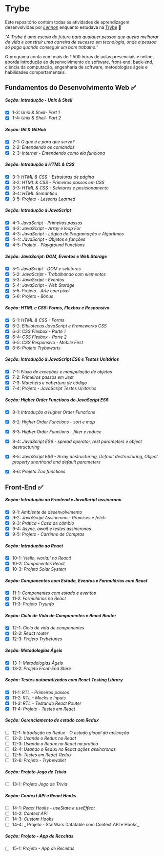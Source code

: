# Trybe

Este repositório contém todas as atividades de aprendizagem desenvolvidas por _[Lennon](https://www.linkedin.com/in/lennon-xavier/)_ enquanto estudava na [Trybe](https://www.betrybe.com/) :rocket:

_"A Trybe é uma escola do futuro para qualquer pessoa que queira melhorar de vida e construir uma carreira de sucesso em tecnologia, onde a pessoa só paga quando conseguir um bom trabalho."_

O programa conta com mais de 1.500 horas de aulas presenciais e online, aborda introdução ao desenvolvimento de software, front-end, back-end, ciência da computação, engenharia de software, metodologias ágeis e habilidades comportamentais.

## Fundamentos do Desenvolvimento Web :white_check_mark:

##### Seção: Introdução - Unix & Shell

- [x] 1-3: _Unix & Shell- Part 1_
- [x] 1-4: _Unix & Shell- Part 2_

##### Seção: Git & GitHub

- [x] 2-1: _O que é e para que serve?_
- [x] 2-2: _Entendendo os comandos_
- [x] 2-3: _Internet - Entendendo como ela funciona_

##### Seção: Introdução à HTML & CSS

- [x] 3-1: _HTML & CSS - Estruturas de página_
- [x] 3-2: _HTML & CSS - Primeiros passos em CSS_
- [x] 3-3: _HTML & CSS - Seletores e posicionamento_
- [x] 3-4: _HTML Semântico_
- [x] 3-5: _Projeto - Lessons Learned_

##### Seção: Introdução à JavaScript

- [x] 4-1: _JavaScript - Primeiros passos_
- [x] 4-2: _JavaScript - Array e loop For_
- [x] 4-3: _JavaScript - Lógica de Programação e Algoritmos_
- [x] 4-4: _JavaScript - Objetos e funções_
- [x] 4-5: _Projeto - Playground Functions_

##### Seção: JavaScript: DOM, Eventos e Web Storage

- [x] 5-1: _JavaScript - DOM e seletores_
- [x] 5-2: _JavaScript - Trabalhando com elementos_
- [x] 5-3: _JavaScript - Eventos_
- [x] 5-4: _JavaScript - Web Storage_
- [x] 5-5: _Projeto - Arte com pixel_
- [x] 5-6: _Projeto - Bônus_

##### Seção: HTML e CSS: Forms, Flexbox e Responsivo

- [x] 6-1: _HTML & CSS - Forms_
- [x] 6-2: _Bibliotecas JavaScript e Frameworks CSS_
- [x] 6-3: _CSS Flexbox - Parte 1_
- [x] 6-4: _CSS Flexbox - Parte 2_
- [x] 6-5: _CSS Responsivo - Mobile First_
- [x] 6-6: _Projeto Trybewarts_

##### Seção: Introdução à JavaScript ES6 e Testes Unitários

- [x] 7-1: _Fluxo de exceções e manipulação de objetos_
- [x] 7-2: _Primeiros passos em Jest_
- [x] 7-3: _Matchers e cobertura de código_
- [x] 7-4: _Projeto - JavaScript Testes Unitários_

##### Seção: Higher Order Functions do JavaScript ES6

- [x] 8-1: _Introdução a Higher Order Functions_
- [x] 8-2: _Higher Order Functions - sort e map_
- [x] 8-3: _Higher Order Functions - filter e reduce_
- [x] 8-4: _JavaScript ES6 - spread operator, rest parameters e object destructuring_
- [x] 8-5: _JavaScript ES6 - Array destructuring, Default destructuring, Object property shorthand and default parameters_
- [x] 8-6: _Projeto Zoo functions_


## Front-End :white_check_mark:


##### Seção: Introdução ao Frontend e JavaScript assíncrono

- [x] 9-1: _Ambiente de desenvolvimento_
- [x] 9-2: _JavaScript Assíncrono - Promises e fetch_
- [x] 9-3: _Prática - Casa de câmbio_
- [x] 9-4: _Async, await e testes assíncronos_
- [x] 9-5: _Projeto - Carrinho de Compras_

##### Seção: Introdução ao React

- [x] 10-1: _'Hello, world!' no React!_
- [x] 10-2: _Componentes React_
- [x] 10-3: _Projeto Solar System_

##### Seção: Componentes com Estado, Eventos e Formulários com React

- [x] 11-1: _Componentes com estado e eventos_
- [x] 11-2: _Formulários no React_
- [x] 11-3: _Projeto Tryunfo_

##### Seção: Ciclo de Vida de Componentes e React Router

- [x] 12-1: _Ciclo de vida de componentes_
- [x] 12-2: _React router_
- [x] 12-3: _Projeto Trybetunes_

##### Seção: Metodologias Ágeis

- [x] 13-1: _Metodologias Ágeis_
- [x] 13-2: _Projeto Front-End Store_

##### Seção: Testes automatizados com React Testing Library

- [x] 11-1: _RTL - Primeiros passos_
- [x] 11-2: _RTL - Mocks e Inputs_
- [x] 11-3: _RTL - Testando React Router_
- [x] 11-4: _Projeto - Testes em React_

##### Seção: Gerenciamento de estado com Redux

- [ ] 12-1: _Introdução ao Redux - O estado global da aplicação_
- [ ] 12-2: _Usando o Redux no React_
- [ ] 12-3: _Usando o Redux no React na pratica_
- [ ] 12-4: _Usando o Redux no React ações assíncronas_
- [ ] 12-5: _Testes em React-Redux_
- [ ] 12-6: _Projeto - Trybewallet_

##### Seção: Projeto Jogo de Trivia 

- [ ] 13-1: _Projeto Jogo de Trivia_

##### Seção: Context API e React Hooks

- [ ] 14-1: _React Hooks - useState e useEffect_
- [ ] 14-2: _Context API_
- [ ] 14-3: _Custom Hooks_
- [ ] 14-4: _ Projeto - StarWars Datatable com Context API e Hooks_

##### Seção: Projeto - App de Receitas

- [ ] 15-1: _Projeto - App de Receitas_

